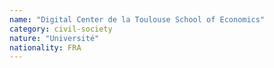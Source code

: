 ```yaml
---
name: "Digital Center de la Toulouse School of Economics"
category: civil-society
nature: "Université"
nationality: FRA
---
```


